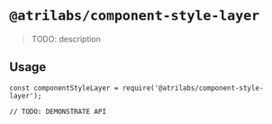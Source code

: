 # `@atrilabs/component-style-layer`

> TODO: description

## Usage

```
const componentStyleLayer = require('@atrilabs/component-style-layer');

// TODO: DEMONSTRATE API
```
